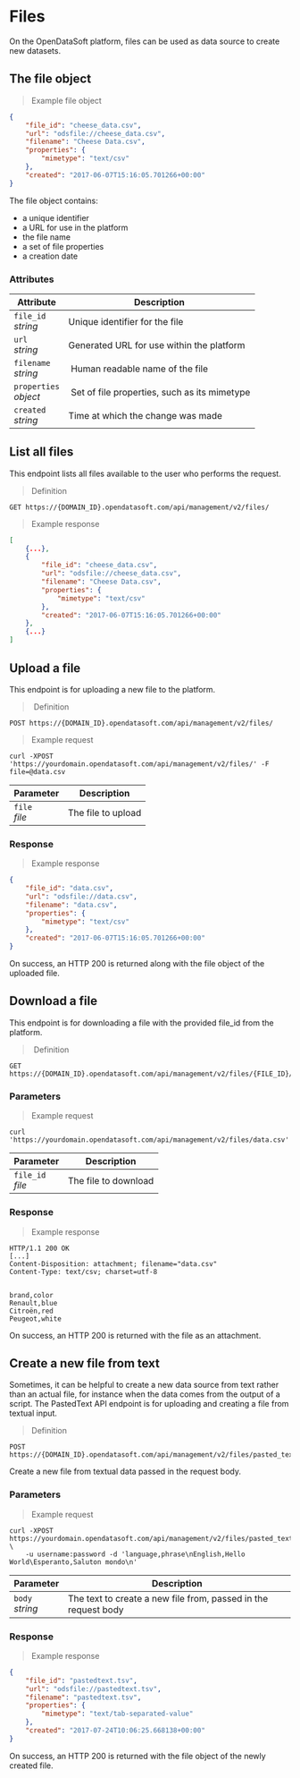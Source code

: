# Files

On the OpenDataSoft platform, files can be used as data source to create new datasets.

## The file object

> Example file object

```json
{
    "file_id": "cheese_data.csv",
    "url": "odsfile://cheese_data.csv",
    "filename": "Cheese Data.csv",
    "properties": {
        "mimetype": "text/csv"
    },
    "created": "2017-06-07T15:16:05.701266+00:00"
}
```

The file object contains:

* a unique identifier
* a URL for use in the platform
* the file name
* a set of file properties
* a creation date

### Attributes

Attribute | Description
--------- | -----------
`file_id` <br> *string* | Unique identifier for the file
`url` <br> *string* | Generated URL for use within the platform
`filename` <br> *string* | Human readable name of the file
`properties` <br> *object* | Set of file properties, such as its mimetype
`created` <br> *string* | Time at which the change was made

## List all files

This endpoint lists all files available to the user who performs the request.

> Definition

```HTTP
GET https://{DOMAIN_ID}.opendatasoft.com/api/management/v2/files/
```

> Example response

```json
[
    {...},
    {
        "file_id": "cheese_data.csv",
        "url": "odsfile://cheese_data.csv",
        "filename": "Cheese Data.csv",
        "properties": {
            "mimetype": "text/csv"
        },
        "created": "2017-06-07T15:16:05.701266+00:00"
    },
    {...}
]
```

## Upload a file

This endpoint is for uploading a new file to the platform.

> Definition

```HTTP
POST https://{DOMAIN_ID}.opendatasoft.com/api/management/v2/files/
```

> Example request

```shell
curl -XPOST 'https://yourdomain.opendatasoft.com/api/management/v2/files/' -F file=@data.csv
```

Parameter | Description
--------- | -----------
`file` <br> *file* | The file to upload


### Response
> Example response

```json
{
    "file_id": "data.csv",
    "url": "odsfile://data.csv",
    "filename": "data.csv",
    "properties": {
        "mimetype": "text/csv"
    },
    "created": "2017-06-07T15:16:05.701266+00:00"
}
```

On success, an HTTP 200 is returned along with the file object of the uploaded file.


## Download a file

This endpoint is for downloading a file with the provided file_id from the platform.

> Definition

```HTTP
GET https://{DOMAIN_ID}.opendatasoft.com/api/management/v2/files/{FILE_ID}/
```

### Parameters

> Example request

```shell
curl 'https://yourdomain.opendatasoft.com/api/management/v2/files/data.csv'
```


Parameter | Description
--------- | -----------
`file_id` <br> *file* | The file to download

### Response
> Example response

```http
HTTP/1.1 200 OK
[...]
Content-Disposition: attachment; filename="data.csv"
Content-Type: text/csv; charset=utf-8


brand,color
Renault,blue
Citroën,red
Peugeot,white
```

On success, an HTTP 200 is returned with the file as an attachment.


## Create a new file from text

Sometimes, it can be helpful to create a new data source from text rather than an actual file, for instance when the data comes from the output of a script. The PastedText API endpoint is for uploading and creating a file from textual input.


> Definition

```HTTP
POST https://{DOMAIN_ID}.opendatasoft.com/api/management/v2/files/pasted_text/
```

Create a new file from textual data passed in the request body.


### Parameters

> Example request

```shell
curl -XPOST https://yourdomain.opendatasoft.com/api/management/v2/files/pasted_text/ \
    -u username:password -d 'language,phrase\nEnglish,Hello World\Esperanto,Saluton mondo\n'
```

Parameter | Description
--------- | -----------
`body` <br> *string* | The text to create a new file from, passed in the request body

### Response
> Example response

```json
{
    "file_id": "pastedtext.tsv",
    "url": "odsfile://pastedtext.tsv",
    "filename": "pastedtext.tsv",
    "properties": {
        "mimetype": "text/tab-separated-value"
    },
    "created": "2017-07-24T10:06:25.668138+00:00"
}
```

On success, an HTTP 200 is returned with the file object of the newly created file.
